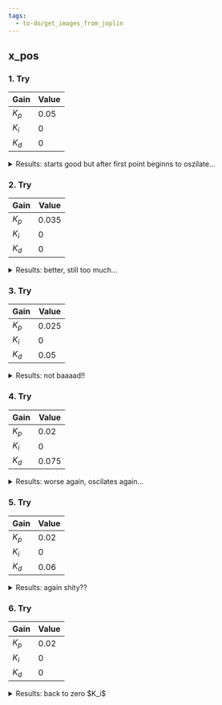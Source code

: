 ```yaml
---
tags:
  - to-do/get_images_from_joplin
---
```

## x_pos

### 1. Try

| Gain | Value |
| --- | --- |
| $K_p$ | 0.05 |
| $K_i$ | 0   |
| $K_d$ | 0   |

<details><summary>Results: starts good but after first point beginns to oszilate...  </summary>
<img src="../../../../../_resources/17ded6a2e159329bedd155fd25961451.png" width="250">
</details>


### 2. Try

| Gain | Value |
| --- | --- |
| $K_p$ | 0.035 |
| $K_i$ | 0   |
| $K_d$ | 0   |

<details><summary>Results: better, still too much...</summary>
<img src="../../../../../_resources/4e612d52be5cf4c9d581e191c45d8d03.png" width="250">
</details>

### 3. Try

| Gain | Value |
| --- | --- |
| $K_p$ | 0.025 |
| $K_i$ | 0    |
| $K_d$ | 0.05 |

<details><summary>Results: not baaaad!!</summary>
<img src="../../../../../_resources/93e8c33dda9b4b28b2cffc6642646fa3.png" width="250">
</details>

### 4. Try

| Gain | Value |
| --- | --- |
| $K_p$ | 0.02 |
| $K_i$ | 0    |
| $K_d$ | 0.075 |

<details><summary>Results: worse again, oscilates again...</summary>
didn't worked 
</details>

### 5. Try

| Gain | Value |
| --- | --- |
| $K_p$ | 0.02 |
| $K_i$ | 0    |
| $K_d$ | 0.06 |

<details><summary>Results: again shity??</summary>
<img src="../../../../../_resources/f34238fac15baba117d0264c7ce7129e.png" width="250">
</details>

### 6. Try
| Gain | Value |
| --- | --- |
| $K_p$ | 0.02|
| $K_i$ | 0    |
| $K_d$ | 0 |

<details><summary>Results: back to zero $K_i$ </summary>
<img src="../../../../../_resources/f34238fac15baba117d0264c7ce7129e.png" width="250">
</details>
